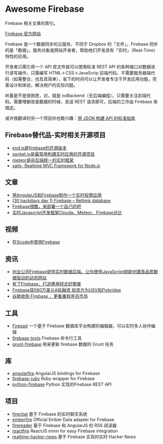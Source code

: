 Awesome Firebase
================

Firebase 相关文章的索引。

[Firebase 官方网站](https://www.firebase.com)

Firebase 是一个数据同步的云服务，不同于 Dropbox 的「文件」，Firebase 同步的是「数据」，服务对象是网站开发者，帮助他们开发具有「实时」（Real-Time）特性的应用。

开发者只需引用一个 API 库文件就可以使用标准 REST API 的各种接口对数据进行读写操作，只需编写 HTML＋CSS＋JavaScrip 前端代码，不需要服务器端代码（如需整合，也及其简单），省下的时间可以让开发者专注于开发应用功能，完善设计和体验，解决用户的实际问题。

听着是不是很熟悉，对，就是 noBackend（无后端编程）。只需要关注前端代码，需要增删改查数据的时候，发送 REST 请求即可，后端的工作由 Firebase 来搞定。

或许我翻译的另一个项目你也敢兴趣：[用 JSON 构建 API 的标准指南](https://github.com/justjavac/json-api-zh_CN)

## Firebase替代品-实时相关开源项目

- [end.js是firebase的开源版本](https://github.com/demohi/end)
- [socket.io是最常用构建实时应用的开源项目](http://socket.io/)
- [meteor是前后端统一的实时框架](http://www.meteor.com)
- [sails- Realtime MVC Framework for Node.js](https://github.com/balderdashy/sails)

## 文章

- [用AngularJS和Firebase制作一个实时投票应用](http://www.html-js.com/article/Using-Angular-to-develop-web-application-with-AngularJS-and-Firebase-to-produce-a-real-time-polling-application)
- [(30 hackdays day 1) Firebase – Rethink database](http://segmentfault.com/blog/fxp/1190000000723045)
- [Firebase很酷，来部署一个自己的吧](https://cnodejs.org/topic/51f0edf7f4963ade0e082c19)
- [实时Javascript开发框架Clouda、Meteor、Firebase对比](http://blog.csdn.net/justfrozen/article/details/12716669)

## 视频

- [在Xcode中使用Firebase](https://player.vimeo.com/video/62208736)

## 资讯

- [创业公司Firebase提供实时数据后端，让你使用JavaScript就能创建高品质数据驱动的动态网站](http://www.36kr.com/p/102056.html)
- [有了Firebase，打造應用程式好簡單](http://wired.tw/2012/05/23/firebase/index.html)
- [Firebase获560万美元A轮融资 投资方为USV和Flybridge](http://news.pedaily.cn/201306/20130621350228.shtml)
- [谷歌收购 Firebase ，更看重程序员市场](http://www.oschina.net/news/56342/google-buy-firebase)


## 工具

- [Firepad](http://www.firepad.io/) 一个基于 Firebase 数据库平台构建的编辑器，可以实时多人协作编辑
- [firebase-tools](https://github.com/firebase/firebase-tools) Firebase 命令行工具
- [grunt-firebase](https://github.com/assemble/grunt-firebase) 用来更新 firebase 数据的 Grunt 任务

## 库

- [angularfire](https://github.com/firebase/angularfire) AngularJS bindings for Firebase
- [firebase-ruby](https://github.com/oscardelben/firebase-ruby) Ruby wrapper for Firebase
- [python-firebase](https://github.com/ozgur/python-firebase) Python 实现的Firebase REST API

## 项目

- [firechat](https://github.com/firebase/firechat) 基于 Firebase 的实时聊天系统
- [emberfire](https://github.com/firebase/emberfire) Official Ember Data adapter for Firebase
- [firereader](https://github.com/firebase/firereader) 基于 Firebase 和 AngularJS 的 RSS 阅读器
- [reactfire](https://github.com/firebase/reactfire) ReactJS mixin for easy Firebase integration
- [realtime-hacker-news](https://github.com/dstaley/realtime-hacker-news) 基于 Firebase 实现的实时 Hacker News
